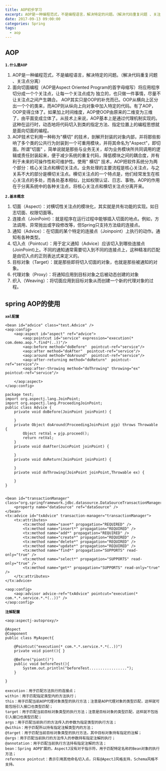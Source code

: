 ```yaml
---
title: AOP初步学习
excerpt: AOP是一种编程范式，不是编程语言，解决特定的问题。（解决代码重复问题 、关注点分离）。
date: 2017-09-13 09:00:00
categories: Spring
tags:
  - aop
---
```


## AOP

**`1.什么是AOP`**

1. AOP是一种编程范式，不是编程语言，解决特定的问题。（解决代码重复问题 、关注点分离）
2. 面向切面编程（AOP是Aspect Oriented Program的首字母缩写）将应用程序切分成一个个关注点，让每一个关注点成为
   独立的，也只做一件事情，尽量不让关注点之间产生耦合。
   AOP其实只是OOP的补充而已。OOP从横向上区分出一个个的类来，而AOP则从纵向上向对象中加入特定的代码。有了AOP，OOP变得立体了。如果加上时间维度，AOP使OOP由原来的二维变为三维了，由平面变成立体了。从技术上来说，AOP基本上是通过代理机制实现的。
   这种在运行时，动态地将代码切入到类的指定方法、指定位置上的编程思想就是面向切面的编程。
3. AOP技术它利用一种称为"横切"
   的技术，剖解开封装的对象内部，并将那些影响了多个类的公共行为封装到一个可重用模块，并将其命名为"Aspect"，即切面。所谓"切面"
   ，简单说就是那些与业务无关，却为业务模块所共同调用的逻辑或责任封装起来，便于减少系统的重复代码，降低模块之间的耦合度，并有利于未来的可操作性和可维护性。使用"
   横切"
   技术，AOP把软件系统分为两个部分：核心关注点和横切关注点。业务处理的主要流程是核心关注点，与之关系不大的部分是横切关注点。横切关注点的一个特点是，他们经常发生在核心关注点的多处，而各处基本相似，比如权限认证、日志、事物。AOP的作用在于分离系统中的各种关注点，将核心关注点和横切关注点分离开来。

**`2.基本概念`**

1. 切面（Aspect）：对横切性关注点的模块化，其实就是共有功能的实现。如日志切面、权限切面等。
2. 连接点（JoinPoint）：就是程序在运行过程中能够插入切面的地点。例如，方法调用、异常抛出或字段修改等，但Spring只支持方法级的连接点。
3. 通知（Advice）：在切面的某个特定的连接点（Joinpoint）上执行的动作。通知有各种类型。
4. 切入点（Pointcut）：用于定义通知（Advice）应该切入到哪些连接点(JoinPoint)上。不同的通知通常需要切入到不同的连接点上，这种精准的匹配是由切入点的正则表达式来定义的。
5. 目标对象（Target）：就是那些即将切入切面的对象，也就是那些被通知的对象。
6. 代理对象（Proxy）：将通知应用到目标对象之后被动态创建的对象
7. 织入（Weaving）：将切面应用到目标对象从而创建一个新的代理对象的过程。

## spring AOP的使用

**`xml配置`**

    <bean id="advice" class="test.Advice" />  
    <aop:config>  
        <aop:aspect id="aspect" ref="advice">  
            <aop:pointcut id="service" expression="execution(* com.demo.aop.*.find*(..))"/>  
            <aop:before method="doBefore"  pointcut-ref="service"/>  
            <aop:after method="doAfter"  pointcut-ref="service"/>  
            <aop:around method="doAround"  pointcut-ref="service"/>  
            <aop:after-returning method="doReturn"  pointcut-ref="service"/>  
            <aop:after-throwing method="doThrowing" throwing="ex" pointcut-ref="service"/>  
              
        </aop:aspect>  
    </aop:config>

	package test;   
	import org.aspectj.lang.JoinPoint;  
	import org.aspectj.lang.ProceedingJoinPoint;  
	public class Advice {  
	    private void doBefore(JoinPoint joinPoint) {  
	       
	    }  
	    private Object doAround(ProceedingJoinPoint pjp) throws Throwable {  
	        Object retVal = pjp.proceed();  
	        return retVal;  
	    }  
	    private void doAfter(JoinPoint joinPoint) {  
	       
	    }  
	    private void doReturn(JoinPoint joinPoint) {  
	       
	    }  
	    private void doThrowing(JoinPoint joinPoint,Throwable ex) {  
	        
	    }  
	} 


	<bean id="transactionManager" class="org.springframework.jdbc.datasource.DataSourceTransactionManager">
		<property name="dataSource" ref="dataSource" />
	</bean>
	<tx:advice id="txAdvice" transaction-manager="transactionManager">
		<tx:attributes>
			<tx:method name="save*" propagation="REQUIRED" />
			<tx:method name="insert*" propagation="REQUIRED" />
			<tx:method name="add*" propagation="REQUIRED" />
			<tx:method name="create*" propagation="REQUIRED" />
			<tx:method name="delete*" propagation="REQUIRED" />
			<tx:method name="update*" propagation="REQUIRED" />
			<tx:method name="find*" propagation="SUPPORTS" read-only="true" />
			<tx:method name="select*" propagation="SUPPORTS" read-only="true" />
			<tx:method name="get*" propagation="SUPPORTS" read-only="true" />
		</tx:attributes>
	</tx:advice>
 
	<aop:config>
		<aop:advisor advice-ref="txAdvice" pointcut="execution(* com.*.*.service.*.*(..))" />
	</aop:config>

**`注解配置`**

	<aop:aspectj-autoproxy/>
	
	@Aspect
	@Component
	public class MyAspect{
		
		@Pointcut("execution(* com.*.*.service.*.*(..))")  
		private void piont(){ }
		 
		@Before("piont()")
		public void beforeTest(){
			System.out.println("beforeTest.................");
		}
	
	}

	execution：用于匹配方法执行的连接点；
	within：用于匹配指定类型内的方法执行；
	this：用于匹配当前AOP代理对象类型的执行方法；注意是AOP代理对象的类型匹配，这样就可能包括引入接口也类型匹配；
	target：用于匹配当前目标对象类型的执行方法；注意是目标对象的类型匹配，这样就不包括引入接口也类型匹配；
	args：用于匹配当前执行的方法传入的参数为指定类型的执行方法；
	@within：用于匹配所以持有指定注解类型内的方法；
	@target：用于匹配当前目标对象类型的执行方法，其中目标对象持有指定的注解；
	@args：用于匹配当前执行的方法传入的参数持有指定注解的执行；
	@annotation：用于匹配当前执行方法持有指定注解的方法；
	bean：Spring AOP扩展的，AspectJ没有对于指示符，用于匹配特定名称的Bean对象的执行方法；
	reference pointcut：表示引用其他命名切入点，只有@ApectJ风格支持，Schema风格不支持。